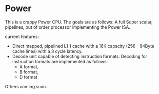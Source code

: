 # Power
This is a crappy Power CPU. The goals are as follows:
A full Super scalar, pipelines, out of order processor implementing the Power ISA.

current features:
 - Direct mapped, pipelined L1-I cache with a 16K capacity (256 - 64Byte cache lines) with a 3 cycle latency.
 - Decode unit capable of detecting instruction formats. Decoding for instruction formats are implemented as follows:
    - A format,
    - B format,
    - D format

Others coming soon.
